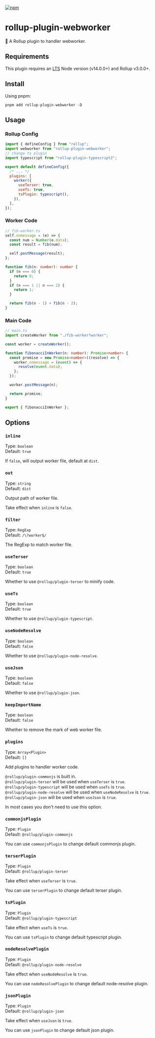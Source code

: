 [npm]: https://img.shields.io/npm/v/rollup-plugin-webworker
[npm-url]: https://www.npmjs.com/package/rollup-plugin-webworker

[![npm][npm]][npm-url]

# rollup-plugin-webworker

🍣 A Rollup plugin to handler webworker.

## Requirements

This plugin requires an [LTS](https://github.com/nodejs/Release) Node version (v14.0.0+) and Rollup v3.0.0+.

## Install

Using pnpm:

```console
pnpm add rollup-plugin-webworker -D
```

## Usage

### Rollup Config

```js
import { defineConfig } from "rollup";
import webworker from "rollup-plugin-webworker";
// change ts plugin
import typescript from "rollup-plugin-typescript2";

export default defineConfig({
  /* ... */
  plugins: [
    worker({
      useTerser: true,
      useTs: true,
      tsPlugin: typescript(),
    }),
  ],
});
```

### Worker Code

```ts
// fib-worker.ts
self.onmessage = (e) => {
  const num = Number(e.data);
  const result = fib(num);

  self.postMessage(result);
};

function fib(n: number): number {
  if (n === 0) {
    return 0;
  }
  if (n === 1 || n === 2) {
    return 1;
  }

  return fib(n - 1) + fib(n - 2);
}
```

### Main Code

```ts
// main.ts
import createWorker from "./fib-worker?worker";

const worker = createWorker();

function fibonacciInWorker(n: number): Promise<number> {
  const promise = new Promise<number>((resolve) => {
    worker.onmessage = (event) => {
      resolve(event.data);
    };
  });

  worker.postMessage(n);

  return promise;
}

export { fibonacciInWorker };
```

## Options

### `inline`

Type: `boolean` <br>
Default: `true`

If `false`, will output worker file, default at `dist`.

### `out`

Type: `string` <br>
Default: `dist`

Output path of worker file.

Take effect when `inline` is `false`.

### `filter`

Type: `RegExp` <br>
Default: `/\?worker$/`

The RegExp to match worker file.

### `useTerser`

Type: `boolean` <br>
Default: `true`

Whether to use `@rollup/plugin-terser` to minify code.

### `useTs`

Type: `boolean` <br>
Default: `true`

Whether to use `@rollup/plugin-typescript`.

### `useNodeResolve`

Type: `boolean` <br>
Default: `false`

Whether to use `@rollup/plugin-node-resolve`.

### `useJson`

Type: `boolean` <br>
Default: `false`

Whether to use `@rollup/plugin-json`.

### `keepImportName`

Type: `boolean` <br>
Default: `false`

Whether to remove the mark of web worker file.

### `plugins`

Type: `Array<Plugin>` <br>
Default: `[]`

Add plugins to handler worker code.

`@rollup/plugin-commonjs` is built in. <br>
`@rollup/plugin-terser` will be used when `useTerser` is `true`. <br>
`@rollup/plugin-typescript` will be used when `useTs` is `true`. <br>
`@rollup/plugin-node-resolve` will be used when `useNodeResolve` is `true`. <br>
`@rollup/plugin-json` will be used when `useJson` is `true`. <br>

In most cases you don't need to use this option.

### `commonjsPlugin`

Type: `Plugin` <br>
Default: `@rollup/plugin-commonjs`

You can use `commonjsPlugin` to change default commonjs plugin.

### `terserPlugin`

Type: `Plugin` <br>
Default: `@rollup/plugin-terser`

Take effect when `useTerser` is `true`.

You can use `terserPlugin` to change default terser plugin.

### `tsPlugin`

Type: `Plugin` <br>
Default: `@rollup/plugin-typescript`

Take effect when `useTs` is `true`.

You can use `tsPlugin` to change default typescript plugin.

### `nodeResolvePlugin`

Type: `Plugin` <br>
Default: `@rollup/plugin-node-resolve`

Take effect when `useNodeResolve` is `true`.

You can use `nodeResolvePlugin` to change default node-resolve plugin.

### `jsonPlugin`

Type: `Plugin` <br>
Default: `@rollup/plugin-json`

Take effect when `useJson` is `true`.

You can use `jsonPlugin` to change default json plugin.

